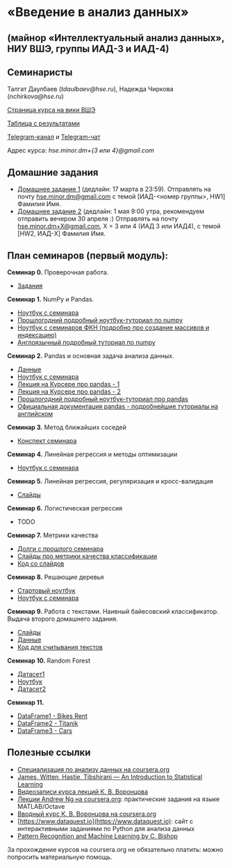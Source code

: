 # «Введение в анализ данных»
## (майнор «Интеллектуальный анализ данных», НИУ ВШЭ, группы ИАД-3 и ИАД-4)

## Семинаристы
Талгат Даулбаев (_tdaulbaev@hse.ru_), Надежда Чиркова (_nchirkova@hse.ru_)

[Страница курса на вики ВШЭ](http://wiki.cs.hse.ru/Майнор_Интеллектуальный_анализ_данных/Введение_в_анализ_данных)

[Таблица с результатами](https://docs.google.com/spreadsheets/d/1sFKaErC0N7YteroaNS8N9JkHZUdWKc3RFv1wv5kGyzw/edit)

[Telegram-канал](https://t.me/iad34) и [Telegram-чат](https://t.me/joinchat/AAAAAAuSk3MQuJfh1q4p9Q)

Адрес курса: _hse.minor.dm+{3 или 4}@gmail.com_

## Домашние задания
* [Домашнее задание 1](https://github.com/iad34/seminars/blob/master/materials/HW1.ipynb) (дедлайн: 17 марта в 23:59). 
Отправлять на почту hse.minor.dm@gmail.com с темой [ИАД-<номер группы>, HW1] Фамилия Имя.
* [Домашнее задание 2](https://github.com/iad34/seminars/blob/master/materials/hw2.ipynb) (дедлайн: 1 мая 9:00 утра, рекомендуем отправить вечером 30 апреля :) Отправлять на почту hse.minor.dm+X@gmail.com, X = 3 или 4 (ИАД 3 или ИАД4), с темой [HW2, ИАД-X] Фамилия Имя.

## План семинаров (первый модуль):

__Семинар 0.__ Проверочная работа.
* [Задания](https://github.com/iad34/seminars/blob/master/materials/test0.ipynb)

__Семинар 1.__ NumPy и Pandas.
* [Ноутбук с семинара](https://github.com/iad34/seminars/blob/master/materials/sem1.ipynb)
* [Прошлогодний подробный ноутбук-туториал по numpy](https://github.com/nadiinchi/HSE_minor_DataAnalysis_seminars_iad16/blob/master/materials/Sem2_NumPy.ipynb)
* [Ноутбук с семинаров ФКН (подробно про создание массивов и индексацию)](https://github.com/nadiinchi/HSE_FCS_seminars/blob/master/materials/sem.01.ipynb)
* [Англоязычный подробный туториал по numpy](http://nbviewer.jupyter.org/github/Atlas7/scipy-tentative-numpy-tutorials/blob/master/tentative-numpy-tutorial.ipynb)

__Семинар 2.__ Pandas и основная задача анализа данных.
* [Данные](https://raw.githubusercontent.com/iad34/seminars/master/materials/data_sem1.csv)
* [Ноутбук с семинара](https://github.com/iad34/seminars/blob/master/materials/Sem2.ipynb)
* [Лекция на Курсере про pandas - 1](https://www.coursera.org/learn/mathematics-and-python/lecture/rcjAW/pandas-data-frame)
* [Лекция на Курсере про pandas - 2](https://www.coursera.org/learn/mathematics-and-python/lecture/lsXAR/pandas-indieksatsiia-i-sieliektsiia)
* [Прошлогодний подробный ноутбук-туториал про pandas](https://github.com/nadiinchi/HSE_minor_DataAnalysis_seminars_iad16/blob/master/materials/Seminar3_pandas.ipynb)
* [Официальная документация pandas - подробнейшие туториалы на английском](http://pandas.pydata.org/pandas-docs/stable/10min.html)

__Семинар 3.__ Метод ближайших соседей
* [Конспект семинара](https://github.com/iad34/seminars/blob/master/materials/sem3_0.ipynb)

__Семинар 4.__ Линейная регрессия и методы оптимизации
* [Ноутбук с семинара](https://github.com/iad34/seminars/blob/master/materials/sem3.ipynb)

__Семинар 5.__ Линейная регрессия, регуляризация и кросс-валидация
* [Слайды](https://github.com/iad34/seminars/blob/master/materials/report.pdf)

__Семинар 6.__ Логистическая регрессия
* TODO

__Семинар 7.__ Метрики качества
* [Долги с прошлого семинара](https://github.com/iad34/seminars/blob/master/materials/Sem6_real_data.ipynb)
* [Слайды про метрики качества классификации](https://github.com/iad34/seminars/blob/master/materials/sem7.pdf)
* [Код со слайдов](https://github.com/iad34/seminars/blob/master/materials/sem7.ipynb)

__Семинар 8.__ Решающие деревья
* [Стартовый ноутбук](https://github.com/iad34/seminars/blob/master/materials/Starter_sem8.ipynb)
* [Ноутбук с семинара](https://github.com/iad34/seminars/blob/master/materials/Sem8.ipynb)

__Семинар 9.__ Работа с текстами. Наивный байесовский классификатор. Выдача второго домашнего задания.
* [Слайды](https://github.com/iad34/seminars/blob/master/materials/sem9.pdf)
* [Данные](https://github.com/iad34/seminars/blob/master/materials/9sem_data.zip)
* [Код для считывания текстов](https://pastebin.com/JXrDiDGL)

__Семинар 10.__ Random Forest
* [Датасет1](http://www.machinelearning.ru/wiki/images/3/32/Titanic.zip)
* [Ноутбук](https://github.com/iad34/seminars/blob/master/materials/rf.ipynb)
* [Датасет2](https://archive.ics.uci.edu/ml/datasets/Forest+Fires)

__Семинар 11.__
* [DataFrame1 - Bikes Rent](https://raw.githubusercontent.com/iad34/seminars/master/materials/bikes_rent.csv)
* [DataFrame2 - Titanik](https://raw.githubusercontent.com/iad34/seminars/master/materials/data_sem1.csv)
* [DataFrame3 - Cars](https://archive.ics.uci.edu/ml/machine-learning-databases/autos/imports-85.data)

## Полезные ссылки
* [Специализация по анализу данных на coursera.org](https://ru.coursera.org/specializations/machine-learning-data-analysis)
* [James, Witten, Hastie, Tibshirani — An Introduction to Statistical Learning](http://www-bcf.usc.edu/~gareth/ISL/ISLR%20Sixth%20Printing.pdf)
* [Видеозаписи курса лекций К. В. Воронцова](https://yandexdataschool.ru/edu-process/courses/machine-learning)
* [Лекции Andrew Ng на coursera.org](https://www.coursera.org/learn/machine-learning): практические задания на языке MATLAB/Octave
* [Вводный курс К. В. Воронцова на coursera.org](https://www.coursera.org/learn/introduction-machine-learning)
* [https://www.dataquest.io](https://www.dataquest.io): сайт с интерактивными заданиями по Python для анализа данных
* [Pattern Recognition and Machine Learning by C. Bishop](http://www.rmki.kfki.hu/~banmi/elte/Bishop%20-%20Pattern%20Recognition%20and%20Machine%20Learning.pdf)

За прохождение курсов на coursera.org не обязательно платить: можно попросить материальную помощь.
